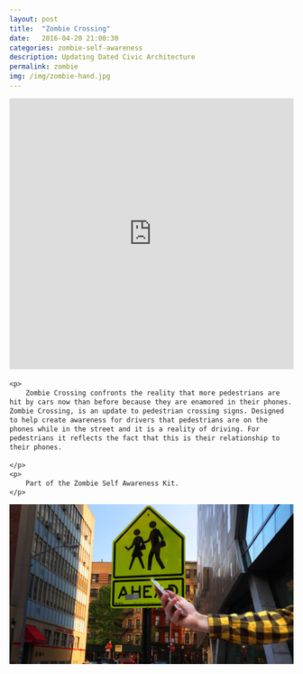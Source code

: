 ```yaml
---
layout: post
title:  "Zombie Crossing"
date:   2016-04-20 21:00:30
categories: zombie-self-awareness
description: Updating Dated Civic Architecture
permalink: zombie
img: /img/zombie-hand.jpg
---
```


<div>
	<iframe width="100%" height="480" src="https://www.youtube.com/embed/raWhliAt30c" frameborder="0" allowfullscreen></iframe>
</div>
<div class="col-xs-12">

	<p>
		Zombie Crossing confronts the reality that more pedestrians are hit by cars now than before because they are enamored in their phones. Zombie Crossing, is an update to pedestrian crossing signs. Designed to help create awareness for drivers that pedestrians are on the phones while in the street and it is a reality of driving. For pedestrians it reflects the fact that this is their relationship to their phones.
		
	</p>
	<p>
		Part of the Zombie Self Awareness Kit. 
	</p>
</div>
<!-- <div class="col-xs-1"></div> -->
<div class="col-xs-12">
	<img src="/img/zombie-edit.jpg" class="img-responsive" alt="Responsive image"/>
</div>
<!-- 
<div class="col-xs-12">
	<img src="/img/zombiecrossing.png" class="img-responsive" alt="Responsive image"/>
</div> -->
